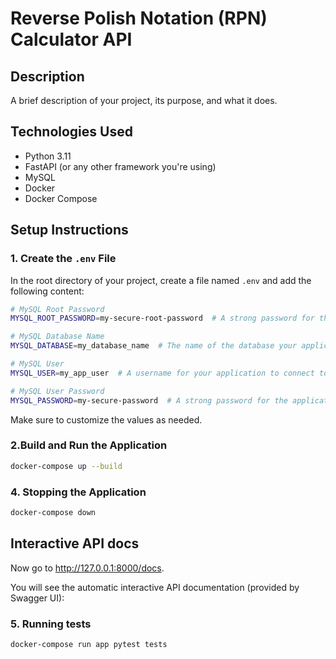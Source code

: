 # Reverse Polish Notation (RPN) Calculator API
## Description

A brief description of your project, its purpose, and what it does.

## Technologies Used

- Python 3.11
- FastAPI (or any other framework you're using)
- MySQL
- Docker
- Docker Compose

## Setup Instructions

### 1. Create the `.env` File

In the root directory of your project, create a file named `.env` and add the following content:

```bash
# MySQL Root Password
MYSQL_ROOT_PASSWORD=my-secure-root-password  # A strong password for the root user.

# MySQL Database Name
MYSQL_DATABASE=my_database_name  # The name of the database your application will use.

# MySQL User
MYSQL_USER=my_app_user  # A username for your application to connect to the database.

# MySQL User Password
MYSQL_PASSWORD=my-secure-password  # A strong password for the application user.

```
Make sure to customize the values as needed.

### 2.Build and Run the Application
```bash
docker-compose up --build
```

### 4. Stopping the Application
```bash
docker-compose down
```
## Interactive API docs
Now go to http://127.0.0.1:8000/docs.

You will see the automatic interactive API documentation (provided by Swagger UI):

### 5. Running tests
```bash
docker-compose run app pytest tests
```